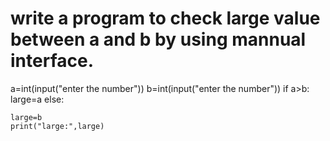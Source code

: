 # write a program to check large value between a and b by using mannual interface.
a=int(input("enter the number"))
b=int(input("enter the number"))
if a>b:
    large=a
else:
    
    large=b
    print("large:",large)
